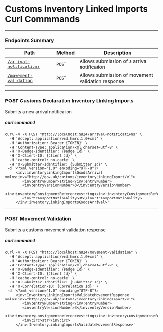 # Customs Inventory Linked Imports Curl Commmands
---
### Endpoints Summary

| Path                                                                                                                            |  Method  | Description                                |
|---------------------------------------------------------------------------------------------------------------------------------|----------|--------------------------------------------|
| [`/arrival-notifications`](#user-content-post-arrival-notifications)                                                              |   `POST` |    Allows submission of a arrival notification | 
| [`/movement-validation`](#user-content-post-movement-validation)                                                            |   `POST` |    Allows submission of movement validation response |

--- 
 
### POST Customs Declaration Inventory Linking Imports 
Submits a new arrival notification
 
##### curl command
```
curl -v -X POST "http://localhost:9824/arrival-notifications" \
  -H 'Accept: application/vnd.hmrc.1.0+xml' \
  -H 'Authorization: Bearer {TOKEN}' \
  -H 'Content-Type: application/xml;charset=utf-8' \
  -H 'X-Badge-Identifier: {Badge Id}' \
  -H 'X-Client-ID: {Client Id}' \
  -H 'cache-control: no-cache' \
  -H 'X-Submitter-Identifier: {Submitter Id}' \
 -d '<?xml version="1.0" encoding="UTF-8"?>
     <inv:inventoryLinkingImportsGoodsArrival xmlns:inv="http://gov.uk/customs/inventoryLinkingImport/v1">
        <inv:entryNumber>string</inv:entryNumber>
        <inv:entryVersionNumber>3</inv:entryVersionNumber>
        <inv:inventoryConsignmentReference>string</inv:inventoryConsignmentReference>
        <inv:transportNationality>st</inv:transportNationality>
     </inv:inventoryLinkingImportsGoodsArrival>'
```
 
---

### POST Movement Validation
Submits a customs movement validation response
 
##### curl command
```
curl -v -X POST "http://localhost:9824/movement-validation" \
  -H 'Accept: application/vnd.hmrc.1.0+xml' \
  -H 'Authorization: Bearer {TOKEN}' \
  -H 'Content-Type: application/xml;charset=utf-8' \
  -H 'X-Badge-Identifier: {Badge Id}' \
  -H 'X-Client-ID: {Client Id}' \
  -H 'cache-control: no-cache' \
  -H 'X-Submitter-Identifier: {Submitter Id}' \
  -H 'X-Correlation-ID: {Correlation Id}' \
 -d '<?xml version="1.0" encoding="UTF-8"?>
     <inv:InventoryLinkingImportsValidateMovementResponse xmlns:inv="http://gov.uk/customs/inventoryLinkingImport/v1">
        <inv:entryNumber>string</inv:entryNumber>
        <inv:entryVersionNumber>3</inv:entryVersionNumber>
        <inv:inventoryConsignmentReference>string</inv:inventoryConsignmentReference>
        <inv:irc>str</inv:irc>
     </inv:InventoryLinkingImportsValidateMovementResponse>'
```


